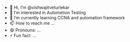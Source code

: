 - 👋 Hi, I’m @vishwajitveturlekar
- 👀 I’m interested in Autometion Testing
- 🌱 I’m currently learning CCNA and automation framework
- 📫 How to reach me ...
- 😄 Pronouns: ...
- ⚡ Fun fact: ...

<!---
vishwajitveturlekar/vishwajitveturlekar is a ✨ special ✨ repository because its `README.md` (this file) appears on your GitHub profile.
You can click the Preview link to take a look at your changes.
--->
